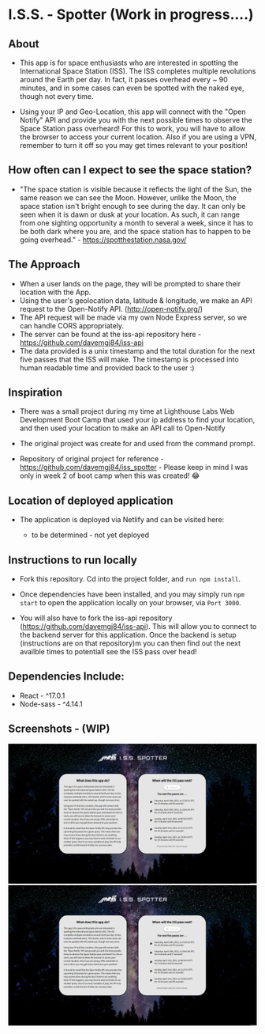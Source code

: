 # I.S.S. - Spotter (Work in progress....)

## About

- This app is for space enthusiasts who are interested in spotting the International Space Station (ISS). The ISS completes multiple revolutions around the Earth per day. In fact, it passes overhead every ~ 90 minutes, and in some cases can even be spotted with the naked eye, though not every time.

- Using your IP and Geo-Location, this app will connect with the "Open Notify" API and provide you with the next possible times to observe the Space Station pass overheard! For this to work, you will have to allow the browser to access your current location. Also if you are using a VPN, remember to turn it off so you may get times relevant to your position!

## How often can I expect to see the space station?

- "The space station is visible because it reflects the light of the Sun, the same reason we can see the Moon. However, unlike the Moon, the space station isn't bright enough to see during the day. It can only be seen when it is dawn or dusk at your location. As such, it can range from one sighting opportunity a month to several a week, since it has to be both dark where you are, and the space station has to happen to be going overhead." - https://spotthestation.nasa.gov/

## The Approach

- When a user lands on the page, they will be prompted to share their location with the App.
- Using the user's geolocation data, latitude & longitude, we make an API request to the Open-Notify API. (http://open-notify.org/)
- The API request will be made via my own Node Express server, so we can handle CORS appropriately.
- The server can be found at the iss-api repository here - https://github.com/davemgj84/iss-api
- The data provided is a unix timestamp and the total duration for the next five passes that the ISS will make. The timestamp is processed into human readable time and provided back to the user :)

## Inspiration

- There was a small project during my time at Lighthouse Labs Web Development Boot Camp that used your ip address to find your location, and then used your location to make an API call to Open-Notify

- The original project was create for and used from the command prompt.

- Repository of original project for reference - https://github.com/davemgj84/iss_spotter - Please keep in mind I was only in week 2 of boot camp when this was created! 😂

## Location of deployed application

- The application is deployed via Netlify and can be visited here:

  - to be determined - not yet deployed

## Instructions to run locally

- Fork this repository. Cd into the project folder, and `run npm install`.

- Once dependencies have been installed, and you may simply run `npm start` to open the application locally on your browser, via `Port 3000`.

- You will also have to fork the iss-api repository (https://github.com/davemgj84/iss-api). This will allow you to connect to the backend server for this application. Once the backend is setup (instructions are on that repository)m you can then find out the next availble times to potentiall see the ISS pass over head!

## Dependencies Include:

- React - ^17.0.1
- Node-sass - ^4.14.1

## Screenshots - (WIP)

![Iss Info](https://github.com/davemgj84/iss-spotter/blob/master/docs/ISS-Spotter-v1.0.png?raw=true)
![Iss Predictions](https://github.com/davemgj84/iss-spotter/blob/master/docs/ISS-Spotter-v1.0.png?raw=true)
